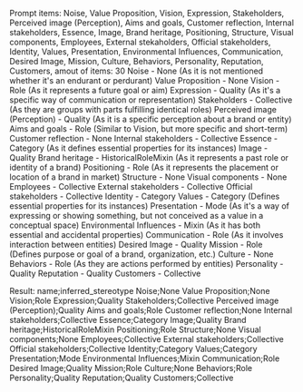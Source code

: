 Prompt items: 
Noise, Value Proposition, Vision, Expression, Stakeholders, Perceived image (Perception), Aims and goals, Customer reflection, Internal stakeholders, Essence, Image, Brand heritage, Positioning, Structure, Visual components, Employees, External stekaholders, Official stakeholders, Identity, Values, Presentation, Environmental Influences, Communication, Desired Image, Mission, Culture, Behaviors, Personality, Reputation, Customers, 
amout of items: 30
 Noise - None (As it is not mentioned whether it's an endurant or perdurant)
Value Proposition - None
Vision - Role (As it represents a future goal or aim)
Expression - Quality (As it's a specific way of communication or representation)
Stakeholders - Collective (As they are groups with parts fulfilling identical roles)
Perceived image (Perception) - Quality (As it is a specific perception about a brand or entity)
Aims and goals - Role (Similar to Vision, but more specific and short-term)
Customer reflection - None
Internal stakeholders - Collective
Essence - Category (As it defines essential properties for its instances)
Image - Quality
Brand heritage - HistoricalRoleMixin (As it represents a past role or identity of a brand)
Positioning - Role (As it represents the placement or location of a brand in market)
Structure - None
Visual components - None
Employees - Collective
External stakeholders - Collective
Official stakeholders - Collective
Identity - Category
Values - Category (Defines essential properties for its instances)
Presentation - Mode (As it's a way of expressing or showing something, but not conceived as a value in a conceptual space)
Environmental Influences - Mixin (As it has both essential and accidental properties)
Communication - Role (As it involves interaction between entities)
Desired Image - Quality
Mission - Role (Defines purpose or goal of a brand, organization, etc.)
Culture - None
Behaviors - Role (As they are actions performed by entities)
Personality - Quality
Reputation - Quality
Customers - Collective

Result: name;inferred_stereotype
Noise;None
Value Proposition;None
Vision;Role
Expression;Quality
Stakeholders;Collective
Perceived image (Perception);Quality
Aims and goals;Role
Customer reflection;None
Internal stakeholders;Collective
Essence;Category
Image;Quality
Brand heritage;HistoricalRoleMixin
Positioning;Role
Structure;None
Visual components;None
Employees;Collective
External stakeholders;Collective
Official stakeholders;Collective
Identity;Category
Values;Category
Presentation;Mode
Environmental Influences;Mixin
Communication;Role
Desired Image;Quality
Mission;Role
Culture;None
Behaviors;Role
Personality;Quality
Reputation;Quality
Customers;Collective
